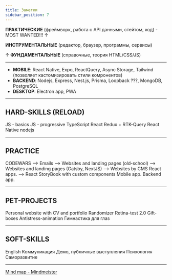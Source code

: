 ```yaml
---
title: Заметки
sidebar_position: 7
---
```


**ПРАКТИЧЕСКИЕ**
(фреймворк, работа с API данными, стейтом, код) - MOST WANTED!!!
↑

**ИНСТРУМЕНТАЛЬНЫЕ**
(редактор, браузер, программы, сервисы)

↑
**ФУНДАМЕНТАЛЬНЫЕ**
(справочные, теория HTML/CSS/JS)

---

- **MOBILE**: React Native, Expo, ReactQuery, Async Storage, Tailwind (позволяет кастомизировать стили комронентов)
- **BACKEND**: Nodejs, Express, Nest.js, Prisma, Loopback ???, MongoDB, PostgreSQL
- **DESKTOP**: Electron app, PWA

---

## HARD-SKILLS (RELOAD)

JS - basics
JS - progressive
TypeScript
React
Redux + RTK-Query
React Native
nodejs

---

## PRACTICE

CODEWARS -->
Emails -->
Websites and landing pages (old-school) -->
Websites and landing pages (Gatsby, NextJS) -->
Websites by CMS
React apps. -->
React StoryBook with custom components
Mobile app.
Backend app.

---

## PET-PROJECTS

Personal website with CV and portfolio
Randomizer
Retina-test 2.0
Gift-boxes
Antistress-animation
Гимнастика для глаз

---

## SOFT-SKILLS

English
Коммуникация
Демо, публичные выступления
Психология
Саморазвитие

---

<p>
  <a
    href='https://www.mindmeister.com/app/map/3644672321?source=template'
    target='_blank'
  >
    Mind map - Mindmeister
  </a>
</p>

